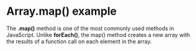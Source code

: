 # Array.map() example

The **.map()** method is one of the most commonly used methods in JavaScript. Unlike **forEach()**, the map() method creates a new array with the results of a function call on each element in the array.
